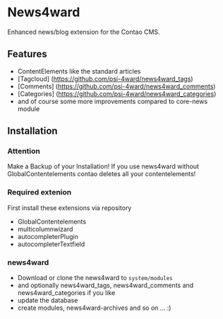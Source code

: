 News4ward
=============

Enhanced news/blog extension for the Contao CMS.

Features
--------
* ContentElements like the standard articles
* [Tagcloud] (https://github.com/psi-4ward/news4ward_tags)
* [Comments] (https://github.com/psi-4ward/news4ward_comments)
* [Categories] (https://github.com/psi-4ward/news4ward_categories)
* and of course some more improvements compared to core-news module

Installation
------------

### Attention
Make a Backup of your Installation! If you use news4ward without GlobalContentelements
contao deletes all your contentelements!

### Required extenion
First install these extensions via repository
* GlobalContentelements
* multicolumnwizard
* autocompleterPlugin
* autocompleterTextfield

### news4ward
* Download or clone the news4ward to `system/modules`
* and optionally news4ward_tags, news4ward_comments and news4ward_categories if you like
* update the database
* create modules, news4ward-archives and so on ... :)